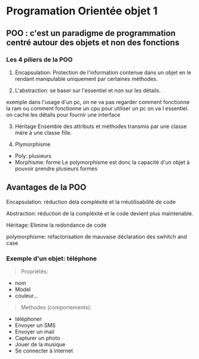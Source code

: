 # Programation Orientée objet 1

## POO : c'est un paradigme de programmation centré autour des objets et non des fonctions

### Les 4 piliers de la POO

1. Encapsulation: 
Protection de l'information contenue dans un objet en le rendant manipulable uniquement par certaines méthodes.

2. L'abstraction:
se baser sur l'essentiel et non sur les détails.

exemple dans l'usage d'un pc, on ne va pas regarder comment fonctionne la ram ou comment fonctionne un cpu pour utiliser un pc on va l essentiel. on cache les détails pour fournir une interface 

3. Héritage 
Ensemble des attributs et méthodes transmis par une classe mère à une classe fille.

4. Plymorphisme
- Poly: plusieurs
- Morphisme: forme 
Le polymorphisme est donc la capacité d'un objet à pouvoir prendre plusieurs formes

## Avantages de la POO

Encapsulation: réduction dela compléxité et la rréutilisabilité de code 

Abstraction: réduction de la compléxité et le code devient plus maintenable.

Héritage: Elimine la redondance de code 

polymorphisme: refactorisation de mauvaise déclaration des swhitch and case

### Exemple d'un objet: téléphone

>Propriétés: 
- nom
- Model
- couleur...

>Methodes (comportements):
- téléphoner
- Envoyer un SMS 
- Envoyer un mail
- Capturer un photo
- Jouer de la musique
- Se connecter à internet

